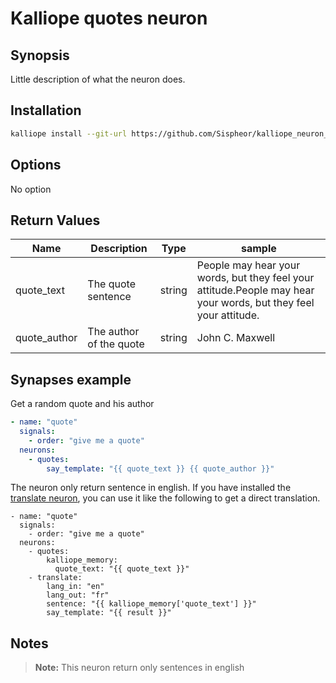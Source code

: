 # Kalliope quotes neuron

## Synopsis

Little description of what the neuron does.

## Installation
```bash
kalliope install --git-url https://github.com/Sispheor/kalliope_neuron_quotes.git
```

## Options

No option


## Return Values

| Name         | Description             | Type   | sample                                                                                                           |
|--------------|-------------------------|--------|------------------------------------------------------------------------------------------------------------------|
| quote_text   | The quote sentence      | string | People may hear your words, but they feel your attitude.People may hear your words, but they feel your attitude. |
| quote_author | The author of the quote | string | John C. Maxwell                                                                                                  |


## Synapses example

Get a random quote and his author
```yml
- name: "quote"
  signals:
    - order: "give me a quote"
  neurons:
    - quotes:
        say_template: "{{ quote_text }} {{ quote_author }}"
```

The neuron only return sentence in english. If you have installed the [translate neuron](https://github.com/Ultchad/kalliope_neuron_translate), you can use it like the following to get a direct translation.
```
- name: "quote"
  signals:
    - order: "give me a quote"
  neurons:
    - quotes:
        kalliope_memory:
          quote_text: "{{ quote_text }}"
    - translate:
        lang_in: "en"
        lang_out: "fr"
        sentence: "{{ kalliope_memory['quote_text'] }}"
        say_template: "{{ result }}"
```

## Notes

> **Note:** This neuron return only sentences in english
